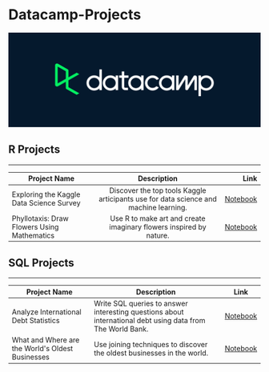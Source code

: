 # Datacamp-Projects

![Datacamp Logo](https://github.com/Ryan-OHanlon/Datacamp-Projects/blob/main/Datacamp-Logo.png)

## R Projects
------------
| Project Name        | Description           | Link  |
| ------------- |:-------------:| -----:|
| Exploring the Kaggle Data Science Survey      | Discover the top tools Kaggle articipants use for data science and machine learning. | [Notebook](https://github.com/Ryan-OHanlon/Datacamp-Projects/blob/main/R%20Projects/Exploring%20the%20Kaggle%20Data%20Science%20Survey/notebook.ipynb) |
| Phyllotaxis: Draw Flowers Using Mathematics      | Use R to make art and create imaginary flowers inspired by nature.      | [Notebook](https://github.com/Ryan-OHanlon/Datacamp-Projects/blob/main/R%20Projects/Phyllotaxis%20Draw%20Flowers%20Using%20Mathematics/notebook.ipynb)   |

## SQL Projects
------
| Project Name        | Description           | Link  |
| ------------- |-------------| -----|
| Analyze International Debt Statistics      | Write SQL queries to answer interesting questions about international debt using data from The World Bank. | [Notebook](https://github.com/Ryan-OHanlon/Datacamp-Projects/blob/main/SQL%20Projects/Analyze%20International%20Debt%20Statistics/notebook.ipynb) |
| What and Where are the World's Oldest Businesses      | Use joining techniques to discover the oldest businesses in the world.      | [Notebook](https://github.com/Ryan-OHanlon/Datacamp-Projects/blob/main/SQL%20Projects/What%20and%20Where%20are%20the%20World's%20Oldest%20Businesses/notebook.ipynb)   |
